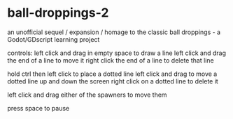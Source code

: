 # ball-droppings-2
an unofficial sequel / expansion / homage to the classic ball droppings - a Godot/GDscript learning project

controls:
left click and drag in empty space to draw a line
left click and drag the end of a line to move it
right click the end of a line to delete that line

hold ctrl then left click to place a dotted line
left click and drag to move a dotted line up and down the screen
right click on a dotted line to delete it

left click and drag either of the spawners to move them

press space to pause
